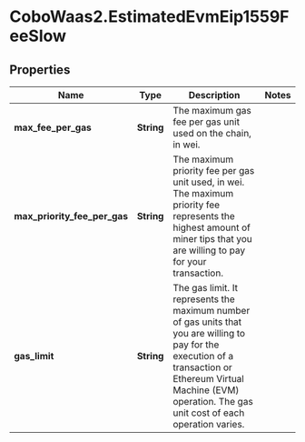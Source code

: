 # CoboWaas2.EstimatedEvmEip1559FeeSlow

## Properties

Name | Type | Description | Notes
------------ | ------------- | ------------- | -------------
**max_fee_per_gas** | **String** | The maximum gas fee per gas unit used on the chain, in wei. | 
**max_priority_fee_per_gas** | **String** | The maximum priority fee per gas unit used, in wei. The maximum priority fee represents the highest amount of miner tips that you are willing to pay for your transaction. | 
**gas_limit** | **String** | The gas limit. It represents the maximum number of gas units that you are willing to pay for the execution of a transaction or Ethereum Virtual Machine (EVM) operation. The gas unit cost of each operation varies. | 


